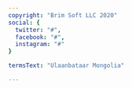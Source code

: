 ```yaml
---
copyright: "Brim Soft LLC 2020"
social: {
  twitter: "#",
  facebook: "#",
  instagram: "#"
}

termsText: "Ulaanbataar Mongolia"

---
```

